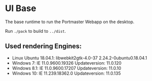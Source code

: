 # UI Base

The base runtime to run the Portmaster Webapp on the desktop.

Run `./pack` to build to `../dist`.

## Used rendering Engines:
* Linux Ubuntu 18.04.1: libwebkit2gtk-4.0-37 2.24.2-0ubuntu0.18.04.1
* Windows 7: IE 11.0.9600.19326 Updateversion: 11.0.120
* Windows 8.1: IE 11.0.9600.17207 Updateversion: 11.0.10
* Windows 10: IE 11.239.18362.0 Updateversion: 11.0.135